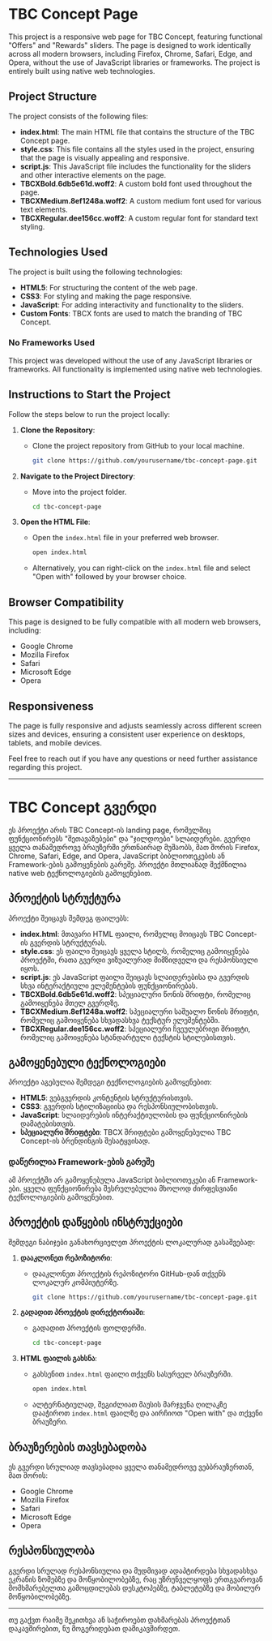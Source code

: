 # TBC Concept Page

This project is a responsive web page for TBC Concept, featuring functional "Offers" and "Rewards" sliders. The page is designed to work identically across all modern browsers, including Firefox, Chrome, Safari, Edge, and Opera, without the use of JavaScript libraries or frameworks. The project is entirely built using native web technologies.

## Project Structure

The project consists of the following files:

- **index.html**: The main HTML file that contains the structure of the TBC Concept page.
- **style.css**: This file contains all the styles used in the project, ensuring that the page is visually appealing and responsive.
- **script.js**: This JavaScript file includes the functionality for the sliders and other interactive elements on the page.
- **TBCXBold.6db5e61d.woff2**: A custom bold font used throughout the page.
- **TBCXMedium.8ef1248a.woff2**: A custom medium font used for various text elements.
- **TBCXRegular.dee156cc.woff2**: A custom regular font for standard text styling.

## Technologies Used

The project is built using the following technologies:

- **HTML5**: For structuring the content of the web page.
- **CSS3**: For styling and making the page responsive.
- **JavaScript**: For adding interactivity and functionality to the sliders.
- **Custom Fonts**: TBCX fonts are used to match the branding of TBC Concept.

### **No Frameworks Used**

This project was developed without the use of any JavaScript libraries or frameworks. All functionality is implemented using native web technologies.

## Instructions to Start the Project

Follow the steps below to run the project locally:

1. **Clone the Repository**: 
   - Clone the project repository from GitHub to your local machine.
     ```bash
     git clone https://github.com/yourusername/tbc-concept-page.git
     ```

2. **Navigate to the Project Directory**:
   - Move into the project folder.
     ```bash
     cd tbc-concept-page
     ```

3. **Open the HTML File**:
   - Open the `index.html` file in your preferred web browser.
     ```bash
     open index.html
     ```
   - Alternatively, you can right-click on the `index.html` file and select "Open with" followed by your browser choice.

## Browser Compatibility

This page is designed to be fully compatible with all modern web browsers, including:

- Google Chrome
- Mozilla Firefox
- Safari
- Microsoft Edge
- Opera
  
## Responsiveness

The page is fully responsive and adjusts seamlessly across different screen sizes and devices, ensuring a consistent user experience on desktops, tablets, and mobile devices.


Feel free to reach out if you have any questions or need further assistance regarding this project.

---

# TBC Concept გვერდი

ეს პროექტი არის TBC Concept-ის landing page, რომელშიც ფუნქციონირებს "შეთავაზებები" და "ჯილდოები" სლაიდერები. გვერდი ყველა თანამედროვე ბრაუზერში ერთნაირად მუშაობს, მათ შორის Firefox, Chrome, Safari, Edge, and Opera, JavaScript ბიბლიოთეკების ან Framework-ების გამოყენების გარეშე. პროექტი მთლიანად შექმნილია native web ტექნოლოგიების გამოყენებით.

## პროექტის სტრუქტურა

პროექტი შეიცავს შემდეგ ფაილებს:

- **index.html**: მთავარი HTML ფაილი, რომელიც მოიცავს TBC Concept-ის გვერდის სტრუქტურას.
- **style.css**: ეს ფაილი შეიცავს ყველა სტილს, რომელიც გამოიყენება პროექტში, რათა გვერდი ვიზუალურად მიმზიდველი და რესპონსიული იყოს.
- **script.js**: ეს JavaScript ფაილი შეიცავს სლაიდერებისა და გვერდის სხვა ინტერაქტიული ელემენტების ფუნქციონირებას.
- **TBCXBold.6db5e61d.woff2**: სპეციალური წონის შრიფტი, რომელიც გამოიყენება მთელ გვერდზე.
- **TBCXMedium.8ef1248a.woff2**: სპეციალური საშუალო წონის შრიფტი, რომელიც გამოიყენება სხვადასხვა ტექსტურ ელემენტებში.
- **TBCXRegular.dee156cc.woff2**: სპეციალური ჩვეულებრივი შრიფტი, რომელიც გამოიყენება სტანდარტული ტექსტის სტილებისთვის.

## გამოყენებული ტექნოლოგიები

პროექტი აგებულია შემდეგი ტექნოლოგიების გამოყენებით:

- **HTML5**: ვებგვერდის კონტენტის სტრუქტურისთვის.
- **CSS3**: გვერდის სტილიზაციისა და რესპონსიულობისთვის.
- **JavaScript**: სლაიდერების ინტერაქტიულობის და ფუნქციონირების დამატებისთვის.
- **სპეციალური შრიფტები**: TBCX შრიფტები გამოყენებულია TBC Concept-ის ბრენდინგის შესატყვისად.

### **დაწერილია Framework-ების გარეშე**

ამ პროექტში არ გამოყენებულა JavaScript ბიბლიოთეკები ან Framework-ები. ყველა ფუნქციონირება შესრულებულია მხოლოდ ძირფესვიანი ტექნოლოგიების გამოყენებით.

## პროექტის დაწყების ინსტრუქციები

შემდეგი ნაბიჯები განახორციელეთ პროექტის ლოკალურად გასაშვებად:

1. **დააკლონეთ რეპოზიტორი**: 
   - დააკლონეთ პროექტის რეპოზიტორი GitHub-დან თქვენს ლოკალურ კომპიუტერზე.
     ```bash
     git clone https://github.com/yourusername/tbc-concept-page.git
     ```

2. **გადადით პროექტის დირექტორიაში**:
   - გადადით პროექტის ფოლდერში.
     ```bash
     cd tbc-concept-page
     ```

3. **HTML ფაილის გახსნა**:
   - გახსენით `index.html` ფაილი თქვენს სასურველ ბრაუზერში.
     ```bash
     open index.html
     ```
   - ალტერნატიულად, შეგიძლიათ მაუსის მარჯვენა ღილაკზე დააჭიროთ `index.html` ფაილზე და აირჩიოთ "Open with" და თქვენი ბრაუზერი.

## ბრაუზერების თავსებადობა

ეს გვერდი სრულიად თავსებადია ყველა თანამედროვე ვებბრაუზერთან, მათ შორის:

- Google Chrome
- Mozilla Firefox
- Safari
- Microsoft Edge
- Opera
  
## რესპონსიულობა

გვერდი სრულად რესპონსიულია და მუდმივად ადაპტირდება სხვადასხვა ეკრანის ზომებზე და მოწყობილობებზე, რაც უზრუნველყოფს ერთგვაროვან მომხმარებელთა გამოცდილებას დესკტოპებზე, ტაბლეტებზე და მობილურ მოწყობილობებზე.

---

თუ გაქვთ რაიმე შეკითხვა ან საჭიროებთ დახმარებას პროექტთან დაკავშირებით, ნუ მოგერიდებათ დამიკავშირდეთ.
